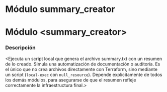# Módulo summary_creator

# Módulo <summary_creator>
### Descripción
<Ejecuta un script local que genera el archivo summary.txt con un resumen de lo creado.
Simula una automatización de documentación o auditoría.
Es el único que no crea archivos directamente con Terraform, sino mediante un script (`local-exec` con `null_resource`).
Depende explícitamente de todos los demás módulos, para asegurarse de que el resumen refleje correctamente la infraestructura final.>
